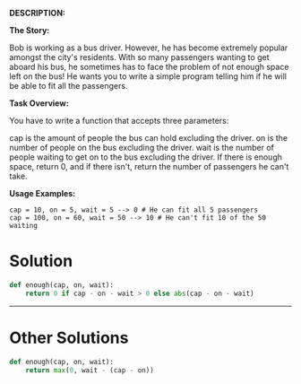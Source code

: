 **DESCRIPTION:**

**The Story:**

Bob is working as a bus driver. However, he has become extremely popular amongst the city's residents. With so many passengers wanting to get aboard his bus, he sometimes has to face the problem of not enough space left on the bus! He wants you to write a simple program telling him if he will be able to fit all the passengers.

**Task Overview:**

You have to write a function that accepts three parameters:

cap is the amount of people the bus can hold excluding the driver.
on is the number of people on the bus excluding the driver.
wait is the number of people waiting to get on to the bus excluding the driver.
If there is enough space, return 0, and if there isn't, return the number of passengers he can't take.

**Usage Examples:**
```
cap = 10, on = 5, wait = 5 --> 0 # He can fit all 5 passengers
cap = 100, on = 60, wait = 50 --> 10 # He can't fit 10 of the 50 waiting
```

# Solution

```python
def enough(cap, on, wait):
    return 0 if cap - on - wait > 0 else abs(cap - on - wait)
```
___
# Other Solutions

```python
def enough(cap, on, wait):
    return max(0, wait - (cap - on))
```
